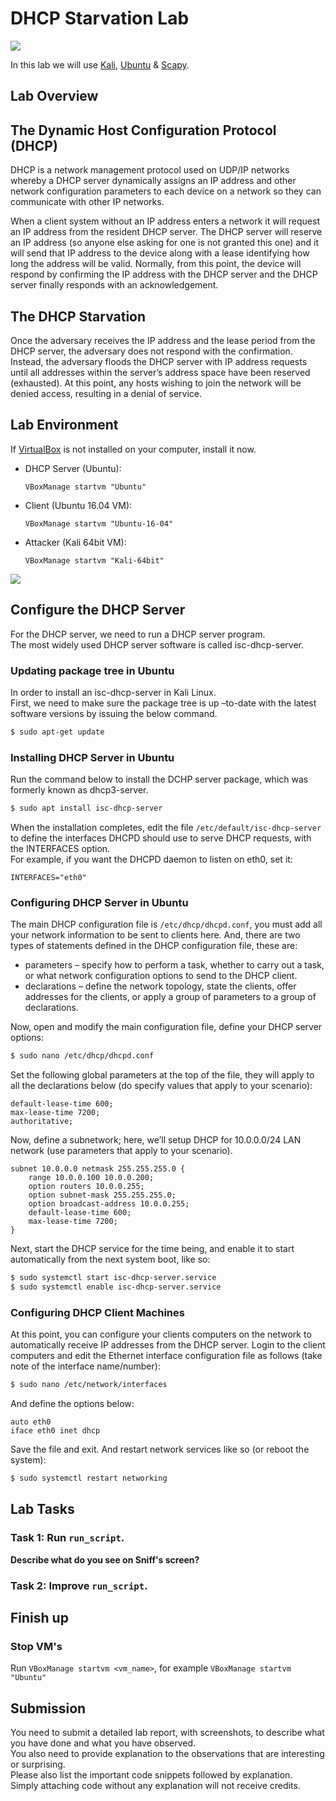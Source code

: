 # DHCP Starvation Lab
![](https://img.shields.io/badge/license-Apache--2.0-brightgreen.svg)

In this lab we will use [Kali](https://www.kali.org), [Ubuntu](https://www.ubuntu.com) & [Scapy](https://scapy.net/). 

## Lab Overview
## The Dynamic Host Configuration Protocol (DHCP)
DHCP is a network management protocol used on UDP/IP networks whereby a DHCP server dynamically assigns an IP address and other network configuration parameters to each device on a network so they can communicate with other IP networks.

When a client system without an IP address enters a network it will request an IP address from the resident DHCP server. The DHCP server will reserve an IP address (so anyone else asking for one is not granted this one) and it will send that IP address to the device along with a lease identifying how long the address will be valid. Normally, from this point, the device will respond by confirming the IP address with the DHCP server and the DHCP server finally responds with an acknowledgement.

## The DHCP Starvation
Once the adversary receives the IP address and the lease period from the DHCP server, the adversary does not respond with the confirmation. Instead, the adversary floods the DHCP server with IP address requests until all addresses within the server’s address space have been reserved (exhausted). At this point, any hosts wishing to join the network will be denied access, resulting in a denial of service.

## Lab Environment
If [VirtualBox](https://www.virtualbox.org) is not installed on your computer, install it now.<br>

- DHCP Server (Ubuntu):<br>
  ```
  VBoxManage startvm "Ubuntu"
  ```
- Client (Ubuntu 16.04 VM):<br>
  ```
  VBoxManage startvm "Ubuntu-16-04"
  ```
- Attacker (Kali 64bit VM):<br>
  ```
  VBoxManage startvm "Kali-64bit"
  ```

![](Images/dhcp_spoofing.jpgggggg)

## Configure the DHCP Server
For the DHCP server, we need to run a DHCP server program.<br>
The most widely used DHCP server software is called isc-dhcp-server.

### Updating package tree in Ubuntu
In order to install an isc-dhcp-server in Kali Linux.<br>
First, we need to make sure the package tree is up –to-date with the latest software versions by issuing the below command.<br>
```sh
$ sudo apt-get update
```

### Installing DHCP Server in Ubuntu
Run the command below to install the DCHP server package, which was formerly known as dhcp3-server.<br>
```sh
$ sudo apt install isc-dhcp-server
```

When the installation completes, edit the file `/etc/default/isc-dhcp-server` to define the interfaces DHCPD should use to serve DHCP requests, with the INTERFACES option.<br>
For example, if you want the DHCPD daemon to listen on eth0, set it:<br>
```
INTERFACES="eth0"
```

### Configuring DHCP Server in Ubuntu
The main DHCP configuration file is `/etc/dhcp/dhcpd.conf`, you must add all your network information to be sent to clients here.
And, there are two types of statements defined in the DHCP configuration file, these are:

- parameters – specify how to perform a task, whether to carry out a task, or what network configuration options to send to the DHCP client.<br>
- declarations – define the network topology, state the clients, offer addresses for the clients, or apply a group of parameters to a group of declarations.

Now, open and modify the main configuration file, define your DHCP server options:<br>
```sh
$ sudo nano /etc/dhcp/dhcpd.conf
```

Set the following global parameters at the top of the file, they will apply to all the declarations below (do specify values that apply to your scenario):<br>
```
default-lease-time 600;
max-lease-time 7200;
authoritative;
```

Now, define a subnetwork; here, we’ll setup DHCP for 10.0.0.0/24 LAN network (use parameters that apply to your scenario).<br>
```
subnet 10.0.0.0 netmask 255.255.255.0 {
    range 10.0.0.100 10.0.0.200;
    option routers 10.0.0.255;
    option subnet-mask 255.255.255.0;
    option broadcast-address 10.0.0.255;
    default-lease-time 600;
    max-lease-time 7200;
}
```

Next, start the DHCP service for the time being, and enable it to start automatically from the next system boot, like so:<br>
```sh
$ sudo systemctl start isc-dhcp-server.service
$ sudo systemctl enable isc-dhcp-server.service
```

### Configuring DHCP Client Machines
At this point, you can configure your clients computers on the network to automatically receive IP addresses from the DHCP server.
Login to the client computers and edit the Ethernet interface configuration file as follows (take note of the interface name/number):<br>
```sh
$ sudo nano /etc/network/interfaces
```

And define the options below:<br>
```
auto eth0
iface eth0 inet dhcp
```

Save the file and exit. And restart network services like so (or reboot the system):<br>
```sh
$ sudo systemctl restart networking
```

## Lab Tasks
### Task 1: Run `run_script`.
**Describe what do you see on Sniff's screen?**

### Task 2: Improve `run_script`.


## Finish up
### Stop VM's
Run `VBoxManage startvm <vm_name>`, for example `VBoxManage startvm "Ubuntu"`

## Submission
You need to submit a detailed lab report, with screenshots, to describe what you have done and what you have observed.<br>
You also need to provide explanation to the observations that are interesting or surprising.<br>
Please also list the important code snippets followed by explanation.<br>
Simply attaching code without any explanation will not receive credits.
